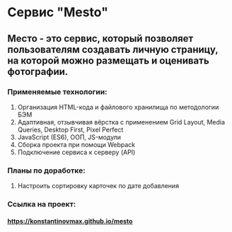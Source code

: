 # Сервис "Mesto"

## Место - это сервис, который позволяет пользователям создавать личную страницу, на которой можно размещать и оценивать фотографии.

### Применяемые технологии:
1. Организация HTML-кода и файлового хранилища по методологии БЭМ
2. Адаптивная, отзывчивая вёрстка с применением Grid Layout, Media Queries, Desktop First, Pixel Perfect
3. JavaScript (ES6), ООП, JS-модули
4. Сборка проекта при помощи Webpack
5. Подключение сервиса к серверу (API)

### Планы по доработке:
1. Настроить сортировку карточек по дате добавления

### Ссылка на проект:
#### https://konstantinovmax.github.io/mesto
